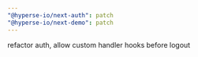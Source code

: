 ```yaml
---
"@hyperse-io/next-auth": patch
"@hyperse-io/next-demo": patch
---
```


refactor auth, allow custom handler hooks before logout
